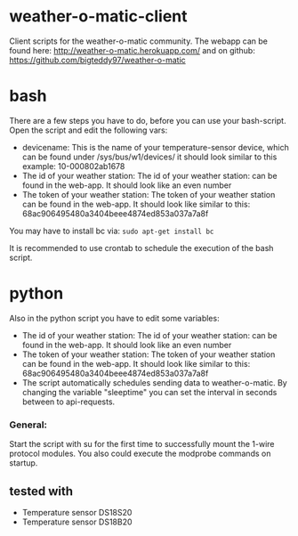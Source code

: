 weather-o-matic-client
======================

Client scripts for the weather-o-matic community. The webapp can be found here: http://weather-o-matic.herokuapp.com/ and on github: https://github.com/bigteddy97/weather-o-matic
# bash #
There are a few steps you have to do, before you can use your bash-script.
Open the script and edit the following vars:
* devicename: This is the name of your temperature-sensor device, which can be found under /sys/bus/w1/devices/ it should look similar to this example: 10-000802ab1678
* The id of your weather station:
The id of your weather station: can be found in the web-app. It should look like an even number
* The token of your weather station:
The token of your weather station can be found in the web-app. It should look like similar to this:    68ac906495480a3404beee4874ed853a037a7a8f

You may have to install bc via:
```sudo apt-get install bc```

It is recommended to use crontab to schedule the execution of the bash script.
# python #
Also in the python script you have to edit some variables:
* The id of your weather station:
The id of your weather station: can be found in the web-app. It should look like an even number
* The token of your weather station:
The token of your weather station can be found in the web-app. It should look like similar to this:    68ac906495480a3404beee4874ed853a037a7a8f
* The script automatically schedules sending data to weather-o-matic. By changing the variable "sleeptime" you can set the interval in seconds between to api-requests.
### General: ###
Start the script with su for the first time to successfully mount the 1-wire protocol modules. You also could execute the modprobe commands on startup.
## tested with ##
* Temperature sensor DS18S20
* Temperature sensor DS18B20
